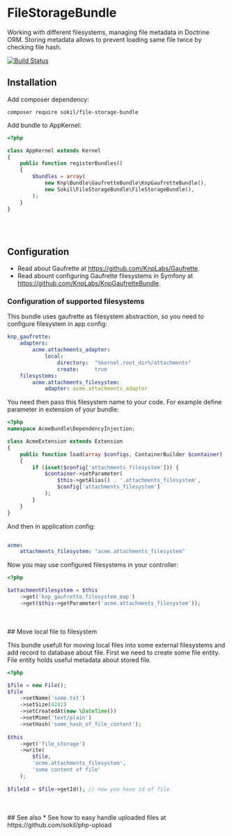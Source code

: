 # FileStorageBundle

Working with different filesystems, managing file metadata in Doctrine ORM. Storing metadata allows to prevent loading same file twice by checking file hash.

[![Build Status](https://travis-ci.org/sokil/FileStorageBundle.svg?branch=master)](https://travis-ci.org/sokil/FileStorageBundle)

## Installation

Add composer dependency:
```
composer require sokil/file-storage-bundle
```

Add bundle to AppKernel:
```php
<?php

class AppKernel extends Kernel
{
    public function registerBundles()
    {
        $bundles = array(
            new Knp\Bundle\GaufretteBundle\KnpGaufretteBundle(),
            new Sokil\FileStorageBundle\FileStorageBundle(),
        );
    }
}
```

<br>
<br>

## Configuration

* Read about Gaufrette at https://github.com/KnpLabs/Gaufrette.
* Read abount configuring Gaufrette filesystems in Symfony at https://github.com/KnpLabs/KnpGaufretteBundle.

### Configuration of supported filesystems
This bundle uses gaufrette as filesystem abstraction, so you need to configure filesystem in app config:
```yaml
knp_gaufrette:
    adapters:
        acme.attachments_adapter:
            local:
                directory:  "%kernel.root_dir%/attachments"
                create:     true
    filesystems:
        acme.attachments_filesystem:
            adapter: acme.attachments_adapter
```

You need then pass this filesystem name to your code. For example define parameter in extension of your bundle:

```php
<?php
namespace AcmeBundle\DependencyInjection;

class AcmeExtension extends Extension
{
    public function load(array $configs, ContainerBuilder $container)
    {
        if (isset($config['attachments_filesystem'])) {
            $container->setParameter(
                $this->getAlias() . '.attachments_filesystem',
                $config['attachments_filesystem']
            );
        }
    }
}
```

And then in application config:

```yaml

acme:
    attachments_filesystem: "acme.attachments_filesystem"
```

Now you may use configured filesystems in your controller:
```php
<?php

$attachmentFilesystem = $this
    ->get('knp_gaufrette.filesystem_map')
    ->get($this->getParameter('acme.attachments_filesystem'));

```

<br>
<br>
## Move local file to filesystem

This bundle usefull for moving local files into some external filesystems and add record to database about file.
First we need to create some file entity. File entity holds useful metadata about stored file.

```php
<?php

$file = new File();
$file
    ->setName('some.txt')
    ->setSize(4242)
    ->setCreatedAt(new \DateTime())
    ->setMime('text/plain')
    ->setHash('some_hash_of_file_content');
            
$this
    ->get('file_storage')
    ->write(
        $file,
        'acme.attachments_filesystem',
        'some content of file'
    );
    
$fileId = $file->getId(); // now you have id of file
```

<br>
<br>
## See also
* See how to easy handle uploaded files at https://github.com/sokil/php-upload
